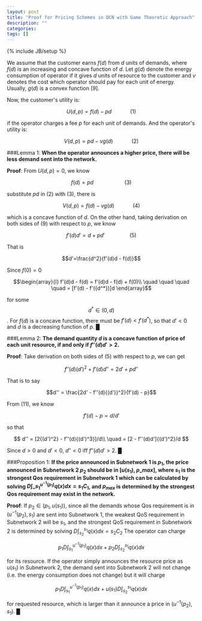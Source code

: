 ```yaml
---
layout: post
title: "Proof for Pricing Schemes in DCN with Game Theoretic Approach"
description: ""
categories: 
tags: []
---
```

{% include JB/setup %}

We assume that the customer earns $f(d)$ from $d$ units of demands, where $f(d)$ is an increasing and concave function of $d$. Let $g(d)$ denote the energy consumption of operator if it gives $d$ units of resource to the customer and $v$ denotes the cost which operator should pay for each unit of energy. Usually, $g(d)$ is a convex function [9].

Now, the customer's utility is:

$$       U(d,p) = f(d) - pd    \quad\quad\quad(1)$$

if the operator charges a fee $p$ for each unit of demands. And the operator's utility is:

$$       V(d,p) = pd - vg(d)   \quad\quad\quad(2)$$

###Lemma 1: 
**When the operator announces a higher price, there will be less demand sent into the network.**

__Proof__: From $U(d, p)=0$, we know 

$$    f(d) = pd \quad\quad\quad\quad\quad(3)$$

substitute $pd$ in (2) with (3), there is

$$    V(d, p)=f(d)-vg(d) \quad\quad\quad(4)$$

which is a concave function of $d$. On the other hand, taking derivation on both sides of (9) with respect to $p$, we know

$$    f'(d)d' = d + pd'      \quad\quad\quad\quad(5)       $$

That is 

$$d'=\frac{d^2}{f'(d)d - f(d)}$$

Since $f(0)=0$

$$\begin{array}{l}
f'(d)d - f(d) = f'(d)d - f(d) + f(0)\\
\quad \quad \quad \quad = [f'(d) - f'({d^*})]d
\end{array}$$

for some $${d^*} \in (0,d)$$. For $f(d)$ is a concave function, there must be $f'(d)<f'(d^*)$, so that $d'<0$ and $d$ is a decreasing function of $p$. █


###Lemma 2: 
**The demand quantity $d$ is a concave function of price of each unit resource, if and only if $f''(d)d'>2$.**

__Proof__: Take derivation on both sides of (5) with respect to $p$, we can get

$$f''(d){(d')^2} + f'(d)d'' = 2d' + pd''$$ 

That is to say

$$d'' = \frac{2d' - f''(d){(d')}^2}{f'(d) - p}$$ 

From (11), we know

$$f'(d) - p = d/d'$$ 

so that

$$ d'' = [2{(d')^2} - f''(d){(d')^3}]/d\\
\quad  = [2 - f''(d)d']{(d')^2}/d $$

Since $d>0$ and $d'<0$,  ${d''}<0$ iff ${f''}(d){d'} >2$. █



###Proposition 1: 
**If the price announced in Subnetwork 1 is $p_1$, the price announced in Subnetwork 2 $p_2$ should be in $[u(s_1), p\_{max}]$, where $s_1$ is the strongest Qos requirement in Subnetwork 1 which can be calculated by solving $D\int\_{s_1}^{u^{-1}(p_1)}{q(x)dx}={s_1}{C_1}$, and $p_{max}$ is determined by the strongest Qos requirement may exist in the network.**

__Proof__: If $p_2 \in (p_1, u(s_1))$, since all the demands whose Qos requirement is in $(u^{-1}(p_2), s_1)$ are sent into Subnetwork 1, the weakest QoS requirement in Subnetwork 2 will be $s_1$, and the strongest QoS requirement in Subnetwork 2 is determined by solving 
$D\int_{s_2}^{s_1} {q(x)dx}  = {s_2}{C_2}$
The operator can charge

$${p_1}D\int_{s_1}^{u^{ - 1}(p_1)}{q(x)dx + {p_2}D\int_{s_2}^{s_1}{q(x)dx}}$$

for its resource. If the operator simply announces the resource price as $u(s_1)$ in Subnetwork 2, the demand sent into Subnetwork 2 will not change (i.e. the energy consumption does not change) but it will charge

$${p_1}D\int_{s_1}^{u^{ - 1}(p_1)}{q(x)dx + u(s_1)D\int_{s_2}^{s_1}{q(x)dx}}$$

for requested resource, which is larger than it announce a price in $(u^{-1}(p_2), s_1)$. █         




